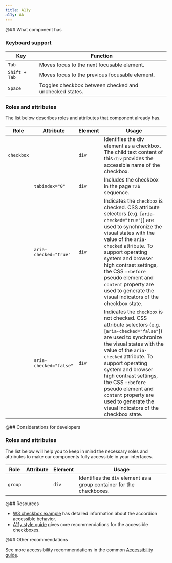 ```yaml
---
title: A11y
a11y: AA
---
```


@## What component has

### Keyboard support

| Key           | Function                                               |
| ------------- | ------------------------------------------------------ |
| `Tab`         | Moves focus to the next focusable element.             |
| `Shift + Tab` | Moves focus to the previous focusable element.         |
| `Space`       | Toggles checkbox between checked and unchecked states. |

### Roles and attributes

The list below describes roles and attributes that component already has.

| Role       | Attribute              | Element | Usage                                                                                                                                                                                                                                                                                                                                                                                 |
| ---------- | ---------------------- | ------- | ------------------------------------------------------------------------------------------------------------------------------------------------------------------------------------------------------------------------------------------------------------------------------------------------------------------------------------------------------------------------------------- |
| `checkbox` |                        | `div`   | Identifies the div element as a checkbox. The child text content of this `div` provides the accessible name of the checkbox.                                                                                                                                                                                                                                                          |
|            | `tabindex="0"`         | `div`   | Includes the checkbox in the page `Tab` sequence.                                                                                                                                                                                                                                                                                                                                     |
|            | `aria-checked="true"`  | `div`   | Indicates the `checkbox` is checked. CSS attribute selectors (e.g. [`aria-checked="true"`]) are used to synchronize the visual states with the value of the `aria-checked` attribute. To support operating system and browser high contrast settings, the CSS `::before` pseudo element and `content` property are used to generate the visual indicators of the checkbox state.      |
|            | `aria-checked="false"` | `div`   | Indicates the `checkbox` is not checked. CSS attribute selectors (e.g. [`aria-checked="false"`]) are used to synchronize the visual states with the value of the `aria-checked` attribute. To support operating system and browser high contrast settings, the CSS `::before` pseudo element and `content` property are used to generate the visual indicators of the checkbox state. |

@## Considerations for developers

### Roles and attributes

The list below will help you to keep in mind the necessary roles and attributes to make our components fully accessible in your interfaces.

| Role    | Attribute | Element | Usage                                                                 |
| ------- | --------- | ------- | --------------------------------------------------------------------- |
| `group` |           | `div`   | Identifies the `div` element as a group container for the checkboxes. |

@## Resources

- [W3 checkbox example](https://www.w3.org/TR/wai-aria-practices-1.1/examples/checkbox/checkbox-1/checkbox-1.html) has detailed information about the accordion accessible behavior.
- [A11y style guide](https://a11y-style-guide.com/style-guide/section-forms.html#kssref-forms-checkboxes) gives core recommendations for the accessible checkboxes.

@## Other recommendations

See more accessibility recommendations in the common [Accessibility guide](/core-principles/a11y/).
